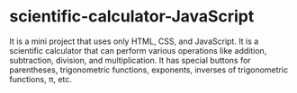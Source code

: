 # scientific-calculator-JavaScript
It is a mini project that uses only HTML, CSS, and JavaScript. It is a scientific calculator that can perform various operations like addition, subtraction, division, and multiplication. It has special buttons for parentheses, trigonometric functions, exponents, inverses of trigonometric functions, π, etc.

